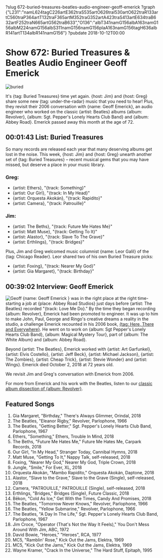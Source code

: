?slug 672-buried-treasures-beatles-audio-engineer-geoff-emerick
?graph {"L231":"namL624tagC226artE362traS535artO626traI530artO622traR133artC560traP364artT132traF365artM352traG352artA423traS413artE634traB632artF252traN665artG562traB633","O136":"albT341namG156albA163namG156albM224namG156albS311namG156namG156plaA163namG156tagH636albR141artT134albR141namG156"}
?pubdate 2018-10-12T00:00

# Show 672: Buried Treasures & Beatles Audio Engineer Geoff Emerick

![buried](//static.soundopinions.org/images/2018/BT_record.jpg)

It's {tag: Buried Treasures} time yet again. {host: Jim} and {host: Greg} share some new {tag: under-the-radar} music that you need to hear! Plus, they revisit their 2006 conversation with {name: Geoff Emerick}, an audio engineer who worked on the classic {artist: Beatles} albums {album: Revolver}, {album: Sgt. Pepper's Lonely Hearts Club Band} and {album: Abbey Road}. Emerick passed away this month at the age of 72.

## 00:01:43 List: Buried Treasures

So many records are released each year that many deserving albums get lost in the noise. This week, {host: Jim} and {host: Greg} unearth another set of {tag: Buried Treasures} – recent musical gems that you may have missed, but deserve a place in your music library.

### Greg:
- {artist: Ethers}, "{track: Something}"
- {artist: Our Girl}, "{track: In My Head}"
- {artist: Orquesta Akokán}, "{track: Rapidito}"
- {artist: Camera}, "{track: Patrouille}"

### Jim:
- {artist: The Beths}, "{track: Future Me Hates Me}"
- {artist: Matt Muse}, "{track: Getting To It}"
- {artist: Alastor}, "{track: Slave To The Grave}"
- {artist: Erthlings}, "{track: Bridges}"

Plus, Jim and Greg welcomed music columnist {name: Leor Galil} of the {tag: Chicago Reader}. Leor shared two of his own Buried Treasure picks:

- {artist: Foxing}, "{track: Nearer My God}"
- {artist: Gia Margaret}, "{track: Birthday}"


## 00:39:02 Interview: Geoff Emerick
![Geoff](//static.soundopinions.org/images/2018/geoff_e.jpg)
{name: Geoff Emerick } was in the right place at the right time- starting a job at {place: Abbey Road Studios} just days before {artist: The Beatles} recorded "{track: Love Me Do}." By the time they began recording {album: Revolver}, Emerick had been promoted to engineer. It was up to him to make John, Paul, George and Ringo's creative dreams a reality in the studio, a challenge Emerick recounted in his 2006 book, [{tag: Here, There and Everywhere}](https://www.penguinrandomhouse.com/books/294781/here-there-and-everywhere-by-geoff-emerick/9781592402694/). He went on to work on {album: Sgt Pepper's Lonely Hearts Club Band}, {album: Magical Mystery Tour}, part of {album: The White Album} and {album: Abbey Road}. 

Beyond {artist: The Beatles}, Emerick worked with {artist: Art Garfunkel}, {artist: Elvis Costello}, {artist: Jeff Beck}, {artist: Michael Jackson}, {artist: The Zombies}, {artist: Cheap Trick}, {artist: Stevie Wonder} and {artist: Wings}. Emerick died October 2, 2018 at 72 years old. 

We revisit Jim and Greg's conversation with Emerick from 2006. 

For more from Emerick and his work with the Beatles, listen to our [classic album dissection of {album: Revolver}](https://soundopinions.org/show/25/#revolver).


## Featured Songs
1. Gia Margaret, "Birthday," There's Always Glimmer, Orindal, 2018
1. The Beatles, "Eleanor Rigby," Revolver, Parlophone, 1966
1. The Beatles, "Getting Better," Sgt. Pepper's Lonely Hearts Club Band, Parlophone, 1967
1. Ethers, "Something," Ethers, Trouble In Mind, 2018
1. The Beths, "Future Me Hates Me," Future Me Hates Me, Carpark Records, 2018
1. Our Girl, "In My Head," Stranger Today, Cannibal Hymns, 2018
1. Matt Muse, "Getting To It," Nappy Talk, self-released, 2018
1. Foxing, "Nearer My God," Nearer My God, Triple Crown, 2018
1. Jungle, "Smile," For Ever, XL, 2018
1. Orquesta Akokán, "Mambo Rapidito," Orquesta Akokán, Daptone, 2018
1. Alastor, "Slave to the Grave," Slave to the Grave (Single), self-released, 2018
1. Camera, "PATROUILLE," PATROUILLE (Single), self-released, 2018
1. Erthlings, "Bridges," Bridges (Single), Future Classic, 2018
1. Bēkon, "Cold As Ice," Get With the Times, Candy And Promises, 2018
1. The Beatles, "Tomorrow Never Knows," Revolver, Parlophone, 1966
1. The Beatles, "Yellow Submarine," Revolver, Parlophone, 1966
1. The Beatles, "A Day In The Life," Sgt. Pepper's Lonely Hearts Club Band, Parlophone, 1967
1. Jim Croce, "Operator (That's Not the Way It Feels)," You Don't Mess Around With Jim, ABC, 1972
1. David Bowie, "Heroes," "Heroes", RCA, 1977
1. MC5, "Ramblin' Rose," Kick Out the Jams, Elektra, 1969
1. MC5, "Kick Out the Jams," Kick Out the Jams, Elektra, 1969
1. Wayne Kramer, "Crack In the Universe," The Hard Stuff, Epitaph, 1995

